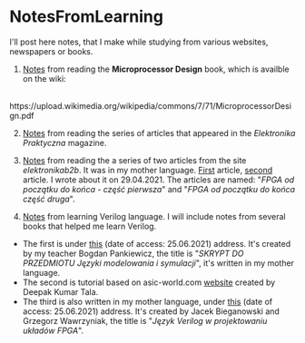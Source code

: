 # NotesFromLearning

I'll post here notes, that I make while studying from various websites,
newspapers or books.

1. [Notes](https://github.com/mozerpol/NotesFromLearning/tree/main/Microprocessor-Design)
from reading the **Microprocessor Design** book, which is availble on the wiki:
<br/> 
https://upload.wikimedia.org/wikipedia/commons/7/71/MicroprocessorDesign.pdf

2. [Notes](https://github.com/mozerpol/NotesFromLearning/tree/main/ExperimentsWithFPGA)
from reading the series of articles that appeared in the *Elektronika 
Praktyczna* magazine.

3. [Notes](https://github.com/mozerpol/NotesFromLearning/tree/main/FPGAodPoczatkuDoKonca) 
from reading the a series of two articles from the site *elektronikab2b*. It was
in my mother language.
[First](https://elektronikab2b.pl/technika/1315-fpga-od-poczatku-do-konca-czesc-pierwsza)
article, 
[second](https://elektronikab2b.pl/technika/1468-fpga-od-poczatku-do-konca-czesc-druga)
article. I wrote about it on 29.04.2021. The articles are named: 
"*FPGA od początku do końca - część pierwsza*" and "*FPGA od początku do końca 
część druga*".

4. [Notes](https://github.com/mozerpol/NotesFromLearning/tree/master/learningVerilog) 
from learning Verilog language. I will include notes from several books that 
helped me learn Verilog.
- The first is under 
[this](#http://www.ue.eti.pg.gda.pl/~bpa/jmis/skrypt_jmis_3v6.pdf) (date of 
access: 25.06.2021) address. It's created by my teacher Bogdan Pankiewicz, the 
title is "*SKRYPT DO PRZEDMIOTU Języki modelowania i symulacji*", it's written
in my mother language.
- The second is tutorial based on asic-world.com 
[website](#http://www.asic-world.com/verilog/veritut.html) created by Deepak 
Kumar Tala.
- The third is also written in my mother language, under 
[this](#http://staff.uz.zgora.pl/rwisniew/instrukcje/inne/verilog/verilog_kurs.pdf) 
(date of access: 25.06.2021) address. It's created by Jacek Bieganowski and 
Grzegorz Wawrzyniak, the title is "*Język Verilog w projektowaniu układów FPGA*".
